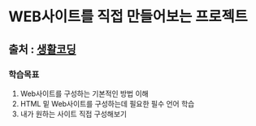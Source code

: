 # WEB사이트를 직접 만들어보는 프로젝트

## 출처 : [생활코딩](https://opentutorials.org/course/3084/18452)
### 학습목표
1. Web사이트를 구성하는 기본적인 방법 이해
2. HTML 밑 Web사이트를 구성하는데 필요한 필수 언어 학습
3. 내가 원하는 사이트 직접 구성해보기
